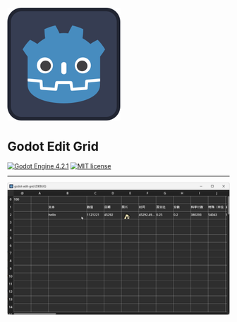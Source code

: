 ![Plugin Logo](icon.svg)

# Godot Edit Grid

[![Godot Engine 4.2.1](https://img.shields.io/badge/Godot%20Engine-4.0.2-blue)](https://godotengine.org/)
[![MIT license](https://img.shields.io/badge/license-MIT-blue.svg)](https://lbesson.mit-license.org/)


---


![界面](addons/edit_grid/assets/2024-03-16_140644.png)
